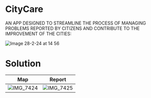 # CityCare
AN APP DESIGNED TO STREAMLINE THE PROCESS OF MANAGING PROBLEMS REPORTED BY CITIZENS AND CONTRIBUTE  TO THE IMPROVEMENT OF THE CITIES:

![Image 28-2-24 at 14 56](https://github.com/GuillermoAbadLopez/MWC24_hackathon/assets/109400222/9792c3af-96be-4373-9187-0618d6611709)

# Solution
Map             |  Report
:-------------------------:|:-------------------------:
 |![IMG_7424](https://github.com/GuillermoAbadLopez/MWC24_hackathon/assets/109400222/57156a6c-b513-4346-a111-48200e458c7a) | ![IMG_7425](https://github.com/GuillermoAbadLopez/MWC24_hackathon/assets/109400222/2a6dcf97-dc6e-43f4-92f2-49cb8bfc5b35)




